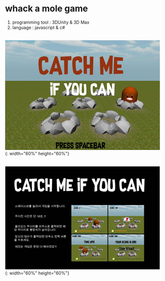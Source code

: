 whack a mole game
=================
1. programming tool : 3DUnity & 3D Max
2. language : javascript & c#
######                                
![Alt text](./CatchMeIfYouCan/front.jpg){: width="60%" height="60%"}
######                                
![Alt text](./CatchMeIfYouCan/poster.jpg){: width="60%" height="60%"}
